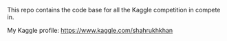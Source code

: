 This repo contains the code base for all the Kaggle competition in compete in.

My Kaggle profile: https://www.kaggle.com/shahrukhkhan
